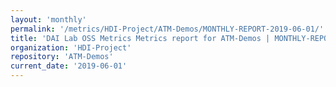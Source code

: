 ```yaml
---
layout: 'monthly'
permalink: '/metrics/HDI-Project/ATM-Demos/MONTHLY-REPORT-2019-06-01/'
title: 'DAI Lab OSS Metrics Metrics report for ATM-Demos | MONTHLY-REPORT-2019-06-01'
organization: 'HDI-Project'
repository: 'ATM-Demos'
current_date: '2019-06-01'
---
```


